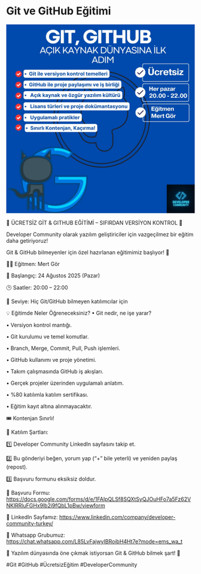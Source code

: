 # Git ve GitHub Eğitimi

![Git ve GitHub](img/git_GitHub.jpeg)

🚨 ÜCRETSİZ GİT & GITHUB EĞİTİMİ – SIFIRDAN VERSİYON KONTROL 🚨

Developer Community olarak yazılım geliştiriciler için vazgeçilmez bir eğitim daha getiriyoruz!

Git & GitHub bilmeyenler için özel hazırlanan eğitimimiz başlıyor! 🎉

👨‍🏫 Eğitmen: Mert Gör

📅 Başlangıç: 24 Ağustos 2025 (Pazar)

🕒 Saatler: 20:00 – 22:00

🎯 Seviye: Hiç Git/GitHub bilmeyen katılımcılar için

💡 Eğitimde Neler Öğreneceksiniz?
•⁠ ⁠Git nedir, ne işe yarar?

•⁠ ⁠Versiyon kontrol mantığı.

•⁠ ⁠Git kurulumu ve temel komutlar.

•⁠ ⁠Branch, Merge, Commit, Pull, Push işlemleri.

•⁠ ⁠GitHub kullanımı ve proje yönetimi.

•⁠ ⁠Takım çalışmasında GitHub iş akışları.

•⁠ ⁠Gerçek projeler üzerinden uygulamalı anlatım.

•⁠ ⁠%80 katılımla katılım sertifikası.

•⁠ ⁠Eğitim kayıt altına alınmayacaktır.

🎟️ Kontenjan Sınırlı!

📌 Katılım Şartları:

1️⃣ Developer Community LinkedIn sayfasını takip et.

2️⃣ Bu gönderiyi beğen, yorum yap (“+” bile yeterli) ve yeniden paylaş (repost).

3️⃣ Başvuru formunu eksiksiz doldur.

🔗 Başvuru Formu:  https://docs.google.com/forms/d/e/1FAIpQLSf8SQXtSyQJOuHFo7a5Fz62VNKlRRluFGHx9lb2i9fQbL1pBw/viewform

🔗 LinkedIn Sayfamız: https://www.linkedin.com/company/developer-community-turkey/

🔗 Whatsapp Grubumuz: https://chat.whatsapp.com/L85LvFajwyIBRoibH4Ht7e?mode=ems_wa_t

📢 Yazılım dünyasında öne çıkmak istiyorsan Git & GitHub bilmek şart! 🚀

#Git #GitHub #ÜcretsizEğitim #DeveloperCommunity
